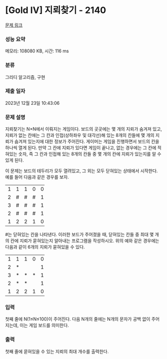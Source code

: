 # [Gold IV] 지뢰찾기 - 2140 

[문제 링크](https://www.acmicpc.net/problem/2140) 

### 성능 요약

메모리: 108080 KB, 시간: 116 ms

### 분류

그리디 알고리즘, 구현

### 제출 일자

2023년 12월 23일 10:43:06

### 문제 설명

<p>지뢰찾기는 N×N에서 이뤄지는 게임이다. 보드의 곳곳에는 몇 개의 지뢰가 숨겨져 있고, 지뢰가 없는 칸에는 그 칸과 인접(상하좌우 및 대각선)해 있는 8개의 칸들에 몇 개의 지뢰가 숨겨져 있는지에 대한 정보가 주어진다. 게이머는 게임을 진행하면서 보드의 칸을 하나씩 열게 된다. 만약 그 칸에 지뢰가 있다면 게임이 끝나고, 없는 경우에는 그 칸에 적혀있는 숫자, 즉 그 칸과 인접해 있는 8개의 칸들 중 몇 개의 칸에 지뢰가 있는지를 알 수 있게 된다.</p>

<p>이 문제는 보드의 테두리가 모두 열려있고, 그 외는 모두 닫혀있는 상태에서 시작한다. 예를 들어 다음과 같은 경우를 보자.</p>

<table class="table table-bordered" style="width:25%">
	<tbody>
		<tr>
			<td style="width:5%">1</td>
			<td style="width:5%">1</td>
			<td style="width:5%">1</td>
			<td style="width:5%">0</td>
			<td style="width:5%">0</td>
		</tr>
		<tr>
			<td>2</td>
			<td>#</td>
			<td>#</td>
			<td>#</td>
			<td>1</td>
		</tr>
		<tr>
			<td>3</td>
			<td>#</td>
			<td>#</td>
			<td>#</td>
			<td>1</td>
		</tr>
		<tr>
			<td>2</td>
			<td>#</td>
			<td>#</td>
			<td>#</td>
			<td>1</td>
		</tr>
		<tr>
			<td>1</td>
			<td>2</td>
			<td>2</td>
			<td>1</td>
			<td>0</td>
		</tr>
	</tbody>
</table>

<p>#는 닫혀있는 칸을 나타낸다. 이러한 보드가 주어졌을 때, 닫혀있는 칸들 중 최대 몇 개의 칸에 지뢰가 묻혀있는지 알아내는 프로그램을 작성하시오. 위의 예와 같은 경우에는 다음과 같이 6개의 지뢰가 묻혀있을 수 있다.</p>

<table class="table table-bordered" style="width:25%">
	<tbody>
		<tr>
			<td style="width:5%">1</td>
			<td style="width:5%">1</td>
			<td style="width:5%">1</td>
			<td style="width:5%">0</td>
			<td style="width:5%">0</td>
		</tr>
		<tr>
			<td>2</td>
			<td>*</td>
			<td> </td>
			<td> </td>
			<td>1</td>
		</tr>
		<tr>
			<td>3</td>
			<td>*</td>
			<td>*</td>
			<td>*</td>
			<td>1</td>
		</tr>
		<tr>
			<td>2</td>
			<td>*</td>
			<td>*</td>
			<td> </td>
			<td>1</td>
		</tr>
		<tr>
			<td>1</td>
			<td>2</td>
			<td>2</td>
			<td>1</td>
			<td>0</td>
		</tr>
	</tbody>
</table>

### 입력 

 <p>첫째 줄에 N(1≤N≤100)이 주어진다. 다음 N개의 줄에는 N개의 문자가 공백 없이 주어지는데, 이는 게임 보드를 의미한다.</p>

### 출력 

 <p>첫째 줄에 묻혀있을 수 있는 지뢰의 최대 개수를 출력한다.</p>

